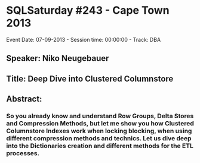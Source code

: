 # SQLSaturday #243 - Cape Town 2013
Event Date: 07-09-2013 - Session time: 00:00:00 - Track: DBA
## Speaker: Niko Neugebauer
## Title: Deep Dive into Clustered Columnstore
## Abstract:
### So you already know and understand Row Groups, Delta Stores and Compression Methods, but let me show you how Clustered Columnstore Indexes work when locking  blocking, when using different compression methods and technics. Let us dive deep into the Dictionaries creation and different methods for the ETL processes.
